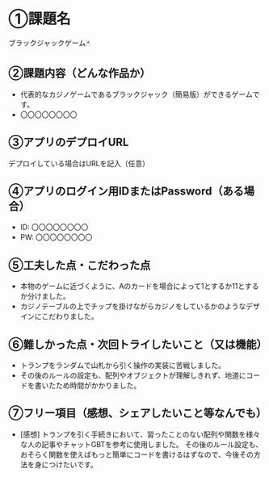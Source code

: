 # ①課題名
ブラックジャックゲーム🃏

## ②課題内容（どんな作品か）
- 代表的なカジノゲームであるブラックジャック（簡易版）ができるゲームです。
- 〇〇〇〇〇〇〇〇

## ③アプリのデプロイURL
デプロイしている場合はURLを記入（任意）

## ④アプリのログイン用IDまたはPassword（ある場合）
- ID: 〇〇〇〇〇〇〇〇
- PW: 〇〇〇〇〇〇〇〇

## ⑤工夫した点・こだわった点
- 本物のゲームに近づくように、Aのカードを場合によって1とするか11とするか分けました。
- カジノテーブルの上でチップを掛けながらカジノをしているかのようなデザインにこだわりました。

## ⑥難しかった点・次回トライしたいこと（又は機能）
- トランプをランダムで山札から引く操作の実装に苦戦しました。
- その後のルールの設定も、配列やオブジェクトが理解しきれず、地道にコードを書いたため時間がかかりました。

## ⑦フリー項目（感想、シェアしたいこと等なんでも）
- [感想]
  トランプを引く手続きにおいて、習ったことのない配列や関数を様々な人の記事やチャットGBTを参考に使用しました。
  その後のルール設定も、おそらく関数を使えばもっと簡単にコードを書けるはずなので、今後その方法を身につけたいです。
